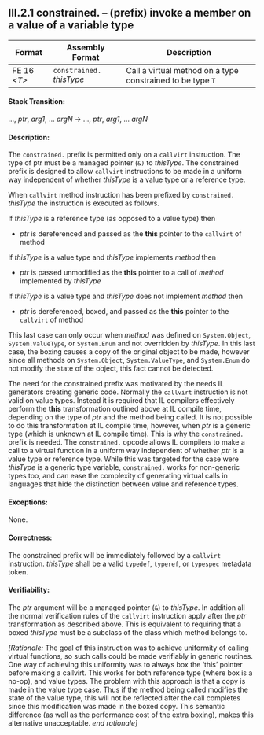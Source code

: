 ## III.2.1 constrained. – (prefix) invoke a member on a value of a variable type

 Format | Assembly Format | Description |
 ---- | ---- | ----
 FE 16 _\<T\>_ | `constrained.` _thisType_ | Call a virtual method on a type constrained to be type `T`

#### Stack Transition:

&hellip;, _ptr_, _arg1_, … _argN_ &rarr; &hellip;, _ptr_, _arg1_, … _argN_

#### Description:

The `constrained.` prefix is permitted only on a `callvirt` instruction. The type of ptr must be a managed pointer (`&)` to _thisType_. The constrained prefix is designed to allow `callvirt` instructions to be made in a uniform way independent of whether _thisType_ is a value type or a reference type.

When `callvirt` method instruction has been prefixed by `constrained.` _thisType_ the instruction is executed as follows.

If _thisType_ is a reference type (as opposed to a value type) then

 * _ptr_ is dereferenced and passed as the **this** pointer to the `callvirt` of method

If _thisType_ is a value type and _thisType_ implements _method_ then

 * _ptr_ is passed unmodified as the **this** pointer to a call of _method_ implemented by _thisType_

If _thisType_ is a value type and _thisType_ does not implement _method_ then

 * _ptr_ is dereferenced, boxed, and passed as the **this** pointer to the `callvirt` of method

This last case can only occur when _method_ was defined on `System.Object`, `System.ValueType`, or `System.Enum` and not overridden by _thisType_. In this last case, the boxing causes a copy of the original object to be made, however since all methods on `System.Object`, `System.ValueType`, and `System.Enum` do not modify the state of the object, this fact cannot be detected.

The need for the constrained prefix was motivated by the needs IL generators creating generic code. Normally the `callvirt` instruction is not valid on value types. Instead it is required that IL compilers effectively perform the **this** transformation outlined above at IL compile time, depending on the type of _ptr_ and the method being called. It is not possible to do this transformation at IL compile time, however, when _ptr_ is a generic type (which is unknown at IL compile time). This is why the `constrained.` prefix is needed. The `constrained.` opcode allows IL compilers to make a call to a virtual function in a uniform way independent of whether _ptr_ is a value type or reference type. While this was targeted for the case were _thisType_ is a generic type variable, `constrained.` works for non-generic types too, and can ease the complexity of generating virtual calls in languages that hide the distinction between value and reference types.

#### Exceptions:

None.

#### Correctness:

The constrained prefix will be immediately followed by a `callvirt` instruction. _thisType_ shall be a valid `typedef`, `typeref`, or `typespec` metadata token. 

#### Verifiability:

The _ptr_ argument will be a managed pointer (`&`)  to _thisType_.   In addition all the normal verification rules of the `callvirt` instruction apply after the _ptr_ transformation as described above. This is equivalent to requiring that a boxed _thisType_ must be a subclass of the class which method belongs to.

_[Rationale:_ The goal of this instruction was to achieve uniformity of calling virtual functions, so such calls could be made verifiably in generic routines. One way of achieving this uniformity was to always box the ‘this’ pointer before making a callvirt. This works for both reference type (where box is a no-op), and value types. The problem with this approach is that a copy is made in the value type case. Thus if the method being called modifies the state of the value type, this will not be reflected after the call completes since this modification was made in the boxed copy. This semantic difference (as well as the performance cost of the extra boxing), makes this alternative unacceptable. _end rationale]_
